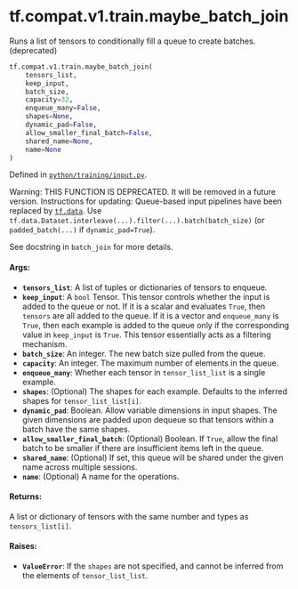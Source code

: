 <div itemscope itemtype="http://developers.google.com/ReferenceObject">
<meta itemprop="name" content="tf.compat.v1.train.maybe_batch_join" />
<meta itemprop="path" content="Stable" />
</div>

# tf.compat.v1.train.maybe_batch_join

Runs a list of tensors to conditionally fill a queue to create batches. (deprecated)

``` python
tf.compat.v1.train.maybe_batch_join(
    tensors_list,
    keep_input,
    batch_size,
    capacity=32,
    enqueue_many=False,
    shapes=None,
    dynamic_pad=False,
    allow_smaller_final_batch=False,
    shared_name=None,
    name=None
)
```



Defined in [`python/training/input.py`](/code/stable/tensorflow/python/training/input.py).

<!-- Placeholder for "Used in" -->

Warning: THIS FUNCTION IS DEPRECATED. It will be removed in a future version.
Instructions for updating:
Queue-based input pipelines have been replaced by <a href="../../../../tf/data.md"><code>tf.data</code></a>. Use `tf.data.Dataset.interleave(...).filter(...).batch(batch_size)` (or `padded_batch(...)` if `dynamic_pad=True`).

See docstring in `batch_join` for more details.

#### Args:


* <b>`tensors_list`</b>: A list of tuples or dictionaries of tensors to enqueue.
* <b>`keep_input`</b>: A `bool` Tensor.  This tensor controls whether the input is
  added to the queue or not.  If it is a scalar and evaluates `True`, then
  `tensors` are all added to the queue. If it is a vector and `enqueue_many`
  is `True`, then each example is added to the queue only if the
  corresponding value in `keep_input` is `True`. This tensor essentially
  acts as a filtering mechanism.
* <b>`batch_size`</b>: An integer. The new batch size pulled from the queue.
* <b>`capacity`</b>: An integer. The maximum number of elements in the queue.
* <b>`enqueue_many`</b>: Whether each tensor in `tensor_list_list` is a single
  example.
* <b>`shapes`</b>: (Optional) The shapes for each example.  Defaults to the
  inferred shapes for `tensor_list_list[i]`.
* <b>`dynamic_pad`</b>: Boolean.  Allow variable dimensions in input shapes.
  The given dimensions are padded upon dequeue so that tensors within a
  batch have the same shapes.
* <b>`allow_smaller_final_batch`</b>: (Optional) Boolean. If `True`, allow the final
  batch to be smaller if there are insufficient items left in the queue.
* <b>`shared_name`</b>: (Optional) If set, this queue will be shared under the given
  name across multiple sessions.
* <b>`name`</b>: (Optional) A name for the operations.


#### Returns:

A list or dictionary of tensors with the same number and types as
`tensors_list[i]`.



#### Raises:


* <b>`ValueError`</b>: If the `shapes` are not specified, and cannot be
  inferred from the elements of `tensor_list_list`.